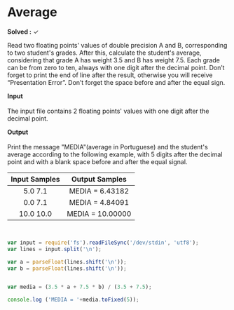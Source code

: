 
# Average 
**Solved :** ✓

<p> Read two floating points' values of double precision A and B, corresponding to two student's grades. After this, calculate the student's average, considering that grade A has weight 3.5 and B has weight 7.5. Each grade can be from zero to ten, always with one digit after the decimal point. Don’t forget to print the end of line after the result, otherwise you will receive “Presentation Error”. Don’t forget the space before and after the equal sign.</p>

<p><strong>Input</strong> <br> <br>
The input file contains 2 floating points' values with one digit after the decimal point. </p>

<p> <strong> Output </strong> <br> <br>
Print the message "MEDIA"(average in Portuguese) and the student's average according to the following example, with 5 digits after the decimal point and with a blank space before and after the equal signal.</p>


|Input Samples	|Output Samples|
|:--:|:--:|
| 5.0  7.1  | MEDIA = 6.43182 |
| 0.0  7.1  | MEDIA = 4.84091 |
| 10.0 10.0 | MEDIA = 10.00000 |

```javascript


var input = require('fs').readFileSync('/dev/stdin', 'utf8');
var lines = input.split('\n');

var a = parseFloat(lines.shift('\n'));
var b = parseFloat(lines.shift('\n'));


var media = (3.5 * a + 7.5 * b) / (3.5 + 7.5);

console.log ('MEDIA = '+media.toFixed(5));

```
<!--

**Resumo :**
<p>
Este algoritmo e para encontrar a média ponderada da grade curricular das notas dos estudantes referente ao peso de duas notas  , O peso da grade (sala) A = 3.5 , ou seja vários alunos tiram a nota 3.5 e o peso da grade  B = 7.5, ou seja vários alunos tiraram 7.5 </p>
<p>
As notas dos alunos de entrada é avaliada de 0 á 10 com um um digito decimal , e o algoritmo fazera o cálulo com os pessos A = 3.5 e B = 7.5 ,que e de acordo com os números informada correspondente ao sistema programado , inseridas no input no exemplo tabela acima : .</p>




3.5 (peso) * input (nota) + 7.5 (peso) * input (nota) / ( 3.5 + 7.5 ) ;

-->